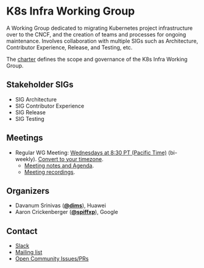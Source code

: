 <!---
This is an autogenerated file!

Please do not edit this file directly, but instead make changes to the
sigs.yaml file in the project root.

To understand how this file is generated, see https://git.k8s.io/community/generator/README.md
--->
# K8s Infra Working Group

A Working Group dedicated to migrating Kubernetes project infrastructure over to the CNCF, and the creation of teams and processes for ongoing maintenance. Involves collaboration with multiple SIGs such as Architecture, Contributor Experience, Release, and Testing, etc.

The [charter](charter.md) defines the scope and governance of the K8s Infra Working Group.

## Stakeholder SIGs
* SIG Architecture
* SIG Contributor Experience
* SIG Release
* SIG Testing

## Meetings
* Regular WG Meeting: [Wednesdays at 8:30 PT (Pacific Time)](https://docs.google.com/document/d/1FQx0BPlkkl1Bn0c9ocVBxYIKojpmrS1CFP5h0DI68AE/edit) (bi-weekly). [Convert to your timezone](http://www.thetimezoneconverter.com/?t=8:30&tz=PT%20%28Pacific%20Time%29).
  * [Meeting notes and Agenda](http://bit.ly/wg-k8s-infra-notes).
  * [Meeting recordings](http://bit.ly/wg-k8s-infra-playlist).

## Organizers

* Davanum Srinivas (**[@dims](https://github.com/dims)**), Huawei
* Aaron Crickenberger (**[@spiffxp](https://github.com/spiffxp)**), Google

## Contact
* [Slack](https://kubernetes.slack.com/messages/wg-k8s-infra)
* [Mailing list](https://groups.google.com/forum/#!forum/kubernetes-wg-k8s-infra)
* [Open Community Issues/PRs](https://github.com/kubernetes/community/labels/wg%2Fk8s-infra)

<!-- BEGIN CUSTOM CONTENT -->

<!-- END CUSTOM CONTENT -->
